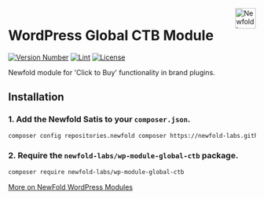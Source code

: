 <a href="https://newfold.com/" target="_blank">
    <img src="https://newfold.com/content/experience-fragments/newfold/site-header/master/_jcr_content/root/header/logo.coreimg.svg/1621395071423/newfold-digital.svg" alt="Newfold Logo" title="Newfold Digital" align="right" 
height="42" />
</a>

# WordPress Global CTB Module

[![Version Number](https://img.shields.io/github/v/release/newfold-labs/wp-module-global-ctb?color=21a0ed&labelColor=333333)](https://github.com/newfold-labs/wp-module-global-ctb/releases)
[![Lint](https://github.com/newfold-labs/wp-module-global-ctb/actions/workflows/lint.yml/badge.svg?branch=main)](https://github.com/newfold-labs/wp-module-global-ctb/actions/workflows/lint.yml)
[![License](https://img.shields.io/github/license/newfold-labs/wp-module-global-ctb?labelColor=333333&color=666666)](https://raw.githubusercontent.com/newfold-labs/wp-module-global-ctb/master/LICENSE)

Newfold module for 'Click to Buy' functionality in brand plugins.

## Installation

### 1. Add the Newfold Satis to your `composer.json`.

 ```bash
 composer config repositories.newfold composer https://newfold-labs.github.io/satis
 ```

### 2. Require the `newfold-labs/wp-module-global-ctb` package.

 ```bash
 composer require newfold-labs/wp-module-global-ctb
 ```

[More on NewFold WordPress Modules](https://github.com/newfold-labs/wp-module-loader)
